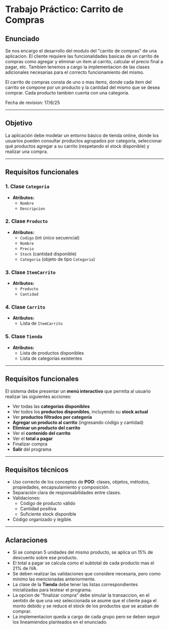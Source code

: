# Trabajo Práctico: Carrito de Compras

## Enunciado

Se nos encargo el desarrollo del modulo del "carrito de compras" de una aplicacion. El cliente requiere las funcionalidades basicas de un carrito de compras como agregar y eliminar un item al carrito, calcular el precio final a pagar, etc. Tambien tenemos a cargo la implementacion de las clases adicionales necesarias para el correcto funcionamiento del mismo. 

El carrito de compras consta de uno o mas items, donde cada item del carrito se compone por un producto  y la cantidad del mismo que se desea comprar. Cada producto tambien cuenta con una categoria. 

Fecha de revision: 17/6/25 

---

## Objetivo

La aplicación debe modelar un entorno básico de tienda online, donde los usuarios pueden consultar productos agrupados por categoría, seleccionar qué productos agregar a su carrito (respetando el stock disponible) y realizar una compra.

---

## Requisitos funcionales

### 1. Clase `Categoria`
- **Atributos:**
  - `Nombre`
  - `Descripcion`

### 2. Clase `Producto`
- **Atributos:**
  - `Codigo` (int único secuencial)
  - `Nombre`
  - `Precio`
  - `Stock` (cantidad disponible)
  - `Categoria` (objeto de tipo `Categoria`)

### 3. Clase `ItemCarrito`
- **Atributos:**
  - `Producto`
  - `Cantidad`

### 4. Clase `Carrito`
- **Atributos:**
  - Lista de `ItemCarrito`

### 5. Clase `Tienda`
- **Atributos:**
  - Lista de productos disponibles
  - Lista de categorías existentes

---

## Requisitos funcionales

El sistema debe presentar un **menú interactivo** que permita al usuario realizar las siguientes acciones:

- Ver todas las **categorías disponibles**
- Ver todos los **productos disponibles**, incluyendo su **stock actual**
- Ver **productos filtrados por categoría**
- **Agregar un producto al carrito** (ingresando código y cantidad)
- **Eliminar un producto del carrito**
- Ver el **contenido del carrito**
- Ver el **total a pagar**
- Finalizar compra
- **Salir** del programa 

---

## Requisitos técnicos

- Uso correcto de los conceptos de **POO**: clases, objetos, métodos, propiedades, encapsulamiento y composición.
- Separación clara de responsabilidades entre clases.
- Validaciones:
  - Código de producto válido
  - Cantidad positiva
  - Suficiente stock disponible
- Código organizado y legible.

---

## Aclaraciones

- Si se compran 5 unidades del mismo producto, se aplica un 15% de descuento sobre ese producto.
- El total a pagar se calcula como el subtotal de cada producto mas el 21% de IVA.
- Se deben realizar las validaciones que considere necesaria, pero como minimo las mencionadas anteriormente.
- La clase de la **Tienda** debe tener las listas correspondientes inicializadas para testear el programa.
- La opcion de "finalizar compra" debe simular la transaccion, en el sentido de que una vez seleccionada se asume que el cliente paga el monto debido y se reduce el stock de los productos que se acaban de comprar.
- La implementacion queda a cargo de cada grupo pero se deben seguir los lineamiendos planteados en el enunciado.